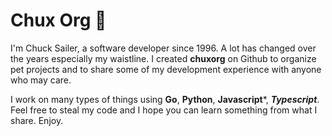 # Chux Org 👋

<!--

**Here are some ideas to get you started:**

🙋‍♀️ A short introduction - what is your organization all about?
🌈 Contribution guidelines - how can the community get involved?
👩‍💻 Useful resources - where can the community find your docs? Is there anything else the community should know?
🍿 Fun facts - what does your team eat for breakfast?
🧙 Remember, you can do mighty things with the power of [Markdown](https://docs.github.com/github/writing-on-github/getting-started-with-writing-and-formatting-on-github/basic-writing-and-formatting-syntax)
-->
I'm Chuck Sailer, a software developer since 1996. A lot has changed over the years especially my waistline. I created **chuxorg** on Github to organize pet projects and to share some of my development experience with anyone
who may care. 

I work on many types of things using **Go**, **Python**, **Javascript***, ***Typescript***. Feel free to steal my code and I hope you
can learn something from what I share. Enjoy.

